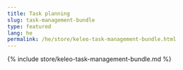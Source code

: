 ```yaml
---
title: Task planning
slug: task-management-bundle
type: featured
lang: he
permalink: /he/store/keleo-task-management-bundle.html
---
```


{% include store/keleo-task-management-bundle.md %}
